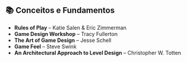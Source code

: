 ## 📚 Conceitos e Fundamentos

- **Rules of Play** – Katie Salen & Eric Zimmerman
- **Game Design Workshop** – Tracy Fullerton
- **The Art of Game Design** – Jesse Schell
- **Game Feel** – Steve Swink
- **An Architectural Approach to Level Design** – Christopher W. Totten